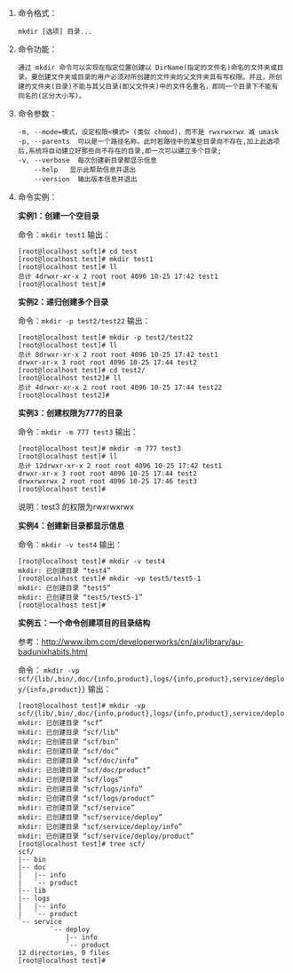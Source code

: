 1. 命令格式：

    `mkdir [选项] 目录...`

2. 命令功能：

    `通过 mkdir 命令可以实现在指定位置创建以 DirName(指定的文件名)命名的文件夹或目录。要创建文件夹或目录的用户必须对所创建的文件夹的父文件夹具有写权限。并且，所创建的文件夹(目录)不能与其父目录(即父文件夹)中的文件名重名，即同一个目录下不能有同名的(区分大小写)。 `

3. 命令参数：

    ```
    -m, --mode=模式，设定权限<模式> (类似 chmod)，而不是 rwxrwxrwx 减 umask
    -p, --parents  可以是一个路径名称。此时若路径中的某些目录尚不存在,加上此选项后,系统将自动建立好那些尚不存在的目录,即一次可以建立多个目录;
    -v, --verbose  每次创建新目录都显示信息
        --help   显示此帮助信息并退出
        --version  输出版本信息并退出
    ```

4. 命令实例：

    **实例1：创建一个空目录**

    命令：`mkdir test1`
    输出：
    ```
    [root@localhost soft]# cd test
    [root@localhost test]# mkdir test1
    [root@localhost test]# ll
    总计 4drwxr-xr-x 2 root root 4096 10-25 17:42 test1
    [root@localhost test]#
    ```

    **实例2：递归创建多个目录**

    命令：`mkdir -p test2/test22`
    输出：
    ```
    [root@localhost test]# mkdir -p test2/test22
    [root@localhost test]# ll
    总计 8drwxr-xr-x 2 root root 4096 10-25 17:42 test1
    drwxr-xr-x 3 root root 4096 10-25 17:44 test2
    [root@localhost test]# cd test2/
    [root@localhost test2]# ll
    总计 4drwxr-xr-x 2 root root 4096 10-25 17:44 test22
    [root@localhost test2]#
    ```

    **实例3：创建权限为777的目录**

    命令：`mkdir -m 777 test3`
    输出：
    ```
    [root@localhost test]# mkdir -m 777 test3
    [root@localhost test]# ll
    总计 12drwxr-xr-x 2 root root 4096 10-25 17:42 test1
    drwxr-xr-x 3 root root 4096 10-25 17:44 test2
    drwxrwxrwx 2 root root 4096 10-25 17:46 test3
    [root@localhost test]#
    ```
    说明：test3 的权限为rwxrwxrwx

    **实例4：创建新目录都显示信息**

    命令：`mkdir -v test4`
    输出：
    ```
    [root@localhost test]# mkdir -v test4
    mkdir: 已创建目录 “test4”
    [root@localhost test]# mkdir -vp test5/test5-1
    mkdir: 已创建目录 “test5”
    mkdir: 已创建目录 “test5/test5-1”
    [root@localhost test]#
    ```

    **实例五：一个命令创建项目的目录结构**

    参考：http://www.ibm.com/developerworks/cn/aix/library/au-badunixhabits.html

    命令：
    `mkdir -vp scf/{lib/,bin/,doc/{info,product},logs/{info,product},service/deploy/{info,product}}`
    输出：
    ```
    [root@localhost test]# mkdir -vp scf/{lib/,bin/,doc/{info,product},logs/{info,product},service/deploy/{info,product}}
    mkdir: 已创建目录 “scf”
    mkdir: 已创建目录 “scf/lib”
    mkdir: 已创建目录 “scf/bin”
    mkdir: 已创建目录 “scf/doc”
    mkdir: 已创建目录 “scf/doc/info”
    mkdir: 已创建目录 “scf/doc/product”
    mkdir: 已创建目录 “scf/logs”
    mkdir: 已创建目录 “scf/logs/info”
    mkdir: 已创建目录 “scf/logs/product”
    mkdir: 已创建目录 “scf/service”
    mkdir: 已创建目录 “scf/service/deploy”
    mkdir: 已创建目录 “scf/service/deploy/info”
    mkdir: 已创建目录 “scf/service/deploy/product”
    [root@localhost test]# tree scf/
    scf/
    |-- bin
    |-- doc
    |   |-- info
    |   `-- product
    |-- lib
    |-- logs
    |   |-- info
    |   `-- product
    `-- service
       	 	`-- deploy
      	    	|-- info
            	`-- product
    12 directories, 0 files
    [root@localhost test]#
    ```
